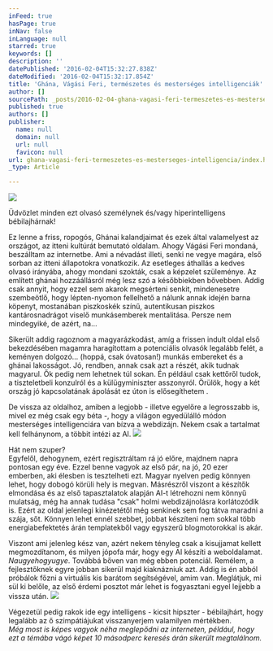 ```yaml
---
inFeed: true
hasPage: true
inNav: false
inLanguage: null
starred: true
keywords: []
description: ''
datePublished: '2016-02-04T15:32:27.838Z'
dateModified: '2016-02-04T15:32:17.854Z'
title: 'Ghána, Vágási Feri, természetes és mesterséges intelligenciák'
author: []
sourcePath: _posts/2016-02-04-ghana-vagasi-feri-termeszetes-es-mesterseges-intelligencia.md
published: true
authors: []
publisher:
  name: null
  domain: null
  url: null
  favicon: null
url: ghana-vagasi-feri-termeszetes-es-mesterseges-intelligencia/index.html
_type: Article

---
```

![](https://the-grid-user-content.s3-us-west-2.amazonaws.com/699e77f6-d9df-4ecf-8f44-25704b48c761.jpg)

Üdvözlet minden ezt olvasó személynek és/vagy hiperintelligens bébilajhárnak! 

Ez lenne a friss, ropogós, Ghánai kalandjaimat és ezek által valamelyest az országot, az itteni kultúrát bemutató oldalam. Ahogy Vágási Feri mondaná, beszálltam az internetbe.
Ami a névadást illeti, senki ne vegye magára, első sorban az itteni állapotokra vonatkozik. Az esetleges áthallás a kedves olvasó irányába, ahogy mondani szokták, csak a képzelet szüleménye.
Az említett ghánai hozzáállásról még lesz szó a későbbiekben bővebben. Addig csak annyit, hogy ezzel sem akarok megsérteni senkit, mindenesetre szembeötlő, hogy lépten-nyomon fellelhető a nálunk annak idején barna köpenyt, mostanában piszkoskék színű, autentikusan piszkos kantárosnadrágot viselő munkásemberek mentalitása. Persze nem mindegyiké, de azért, na...

Sikerült addig ragoznom a magyarázkodást, amíg a frissen indult oldal első bekezdésében magamra haragítottam a potenciális olvasók legalább felét, a keményen dolgozó... (hoppá, csak óvatosan!) munkás embereket és a ghánai lakosságot. Jó, rendben, annak csak azt a részét, akik tudnak magyarul. Ők pedig nem lehetnek túl sokan. Én például csak kettőről tudok, a tiszteletbeli konzulról és a külügyminiszter asszonyról. Örülök, hogy a két ország jó kapcsolatának ápolását ez úton is elősegíthetem .

De vissza az oldalhoz, amiben a legjobb - illetve egyelőre a legrosszabb is, mivel ez még csak egy béta -, hogy a világon egyedülálló módon mesterséges intelligenciára van bízva a webdizájn. Nekem csak a tartalmat kell felhánynom, a többit intézi az AI.
![](https://the-grid-user-content.s3-us-west-2.amazonaws.com/0b076ae8-9f75-459a-a698-9df4c016aae3.gif)

Hát nem szuper?  
Egyfelől, dehogynem, ezért regisztráltam rá jó előre, majdnem napra pontosan egy éve. Ezzel benne vagyok az első pár, na jó, 20 ezer emberben, aki élesben is tesztelheti ezt. Magyar nyelven pedig könnyen lehet, hogy dobogó körüli hely is megvan. Másrészről viszont a készítők elmondása és az első tapasztalatok alapján AI-t létrehozni nem könnyű mulatság, még ha annak tudása "csak" holmi webdizájnolásra korlátozódik is. Ezért az oldal jelenlegi kinézetétől még senkinek sem fog tátva maradni a szája, sőt. Könnyen lehet ennél szebbet, jobbat készíteni nem sokkal több energiabefektetés árán templatekből vagy egyszerű blogmotorokkal is akár.

Viszont ami jelenleg kész van, azért nekem tényleg csak a kisujjamat kellett megmozdítanom, és milyen jópofa már, hogy egy AI készíti a weboldalamat. _Naugyehogyugye_. Továbbá bőven van még ebben potenciál. Remélem, a fejlesztőknek egyre jobban sikerül majd kiaknázniuk azt. Addig is én abból próbálok főzni a virtuális kis barátom segítségével, amim van. Meglátjuk, mi sül ki belőle, az első érdemi posztot már lehet is fogyasztani egyel lejjebb a vissza után.
![](https://the-grid-user-content.s3-us-west-2.amazonaws.com/a6463560-96da-40d3-abf3-d4205e4e4894.jpg)

Végezetül pedig rakok ide egy intelligens - kicsit hipszter - bébilajhárt, hogy legalább az ő szimpátiájukat visszanyerjem valamilyen mértékben.  
_Még most is képes vagyok néha meglepődni az interneten, például, hogy ezt a témába vágó képet 10 másodperc keresés árán sikerült megtalálnom._
